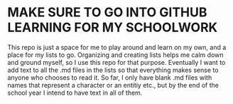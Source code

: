# MAKE SURE TO GO INTO GITHUB LEARNING FOR MY SCHOOLWORK
This repo is just a space for me to play around and learn on my own, and a place for my lists to go.
Organizing and creating lists helps me calm down and ground myself, so I use this repo for that purpose.
Eventually I want to add text to all the .md files in the lists so that everything makes sense to anyone who chooses to read it.
So far, I only have blank .md files with names that represent a character or an entitiy etc., but by the end of the school year I intend to have text in all of them.